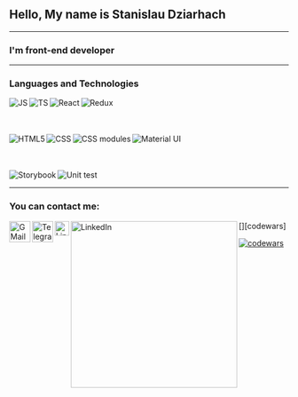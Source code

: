 ## Hello, My name is Stanislau Dziarhach
<hr>

### I'm front-end developer
<hr>

### Languages and Technologies


[<img align="left" alt="JS" src="https://camo.githubusercontent.com/f5a4977b3c10ea6a3ef87a3c51e61a1c201a895c99a6c9c74a9d3efe508cd8bb/68747470733a2f2f696d672e736869656c64732e696f2f62616467652f2d4a6176615363726970742d3039303930393f7374796c653d666f722d7468652d6261646765266c6f676f3d4a617661536372697074"/>][linkedin]
[<img align="left" alt="TS" src="https://camo.githubusercontent.com/def5d6350e4f795ec1907b661fcfb9812c5ef776704854463af2f775ec49b2f4/68747470733a2f2f696d672e736869656c64732e696f2f62616467652f2d547970655363726970742d3039303930393f7374796c653d666f722d7468652d6261646765266c6f676f3d54797065536372697074"/>][linkedin]
[<img align="left" alt="React" src="https://camo.githubusercontent.com/7f7f82a8db00cc56b28b068b383ac4db995a3ed1e70c2b4163d205be4f166a49/68747470733a2f2f696d672e736869656c64732e696f2f62616467652f2d52656163742d3039303930393f7374796c653d666f722d7468652d6261646765266c6f676f3d5265616374"/>][linkedin]
[<img align="left" alt="Redux" src="https://camo.githubusercontent.com/9f26f7e3ea9c5376fd255ee200fd783e4286ddf774a02c98a32edd96ef8c0859/68747470733a2f2f696d672e736869656c64732e696f2f62616467652f2d52656475782d3039303930393f7374796c653d666f722d7468652d6261646765266c6f676f3d5265647578"/>][linkedin]

<br>
<br>
<br>

[<img align="left" alt="HTML5" src="https://camo.githubusercontent.com/7ee985b72550da31d0ba91bf068f433f761dba9f90efe8f8102ffd851ce5e166/68747470733a2f2f696d672e736869656c64732e696f2f62616467652f2d48544d4c2d3039303930393f7374796c653d666f722d7468652d6261646765266c6f676f3d68746d6c35"/>][linkedin]
[<img align="left" alt="CSS" src="https://camo.githubusercontent.com/16c50c96d49a2263de9fc316615341af0ef1aeae5dd7753638c0b5d4f815d14c/68747470733a2f2f696d672e736869656c64732e696f2f62616467652f2d4353532d3039303930393f7374796c653d666f722d7468652d6261646765266c6f676f3d63737333"/>][linkedin]
[<img align="left" alt="CSS modules" src="https://camo.githubusercontent.com/0a0296d25c82b404aa12bd23ddcefbf2b7bebffa4ae8f3006f6914e38bd6adbf/68747470733a2f2f696d672e736869656c64732e696f2f62616467652f2d4353532532304d6f64756c65732d3039303930393f7374796c653d666f722d7468652d6261646765"/>][linkedin]
[<img align="left" alt="Material UI" src="https://camo.githubusercontent.com/8c6da93174b2fc904ca086f7b4040278f18f783e8a610c6ba11d44935a2ad5a8/68747470733a2f2f696d672e736869656c64732e696f2f62616467652f2d4d6174657269616c25323055492d3039303930393f7374796c653d666f722d7468652d6261646765"/>][linkedin]

<br>
<br>
<br>

[<img align="left" alt="Storybook" src="https://camo.githubusercontent.com/7af5877116afb13d5d4ebd42a862cf5f27d8158c9b3d7572305c1d7f8de1c7cb/68747470733a2f2f696d672e736869656c64732e696f2f62616467652f2d53746f7279426f6f6b2d3039303930393f7374796c653d666f722d7468652d6261646765"/>][linkedin]
[<img align="left" alt="Unit test" src="https://camo.githubusercontent.com/3042b8a1792e4cf7e5cd113e4952dc771ec25098ae5689281f21fee1c7fc15be/68747470733a2f2f696d672e736869656c64732e696f2f62616467652f2d556e697425323054657374732d3039303930393f7374796c653d666f722d7468652d6261646765"/>][linkedin]

<br>
<hr>

### You can contact me: 

[<img align="left" alt="GMail" width="38px" src="https://logos-world.net/wp-content/uploads/2020/11/Gmail-Logo.png"/>][gmail]
[<img align="left" alt="Telegram" width="38px" src="https://1000logos.net/wp-content/uploads/2021/04/Telegram-logo.png"/>][telegram]
[<img align="left" alt="LinkedIn" width="26px" src="https://oprojektowaniu.pl/wp-content/uploads/2017/02/official-linkedin-logo-tile.png"/>][linkedin]
[<img align="left" alt="LinkedIn" width="300px" src="https://www.codewars.com/users/Dergacz/badges/large"/>][codewars]



[gmail]: mailto:sats96dergach@gmail.com
[telegram]: https://t-do.ru/Rafael333
[linkedin]: https://www.linkedin.com/in/stanislau-dziarhach-6460aa20b/
[![codewars](https://www.codewars.com/users/rsschool_87b244e540d672af/badges/micro)](https://www.codewars.com/users/rsschool_87b244e540d672af) 
